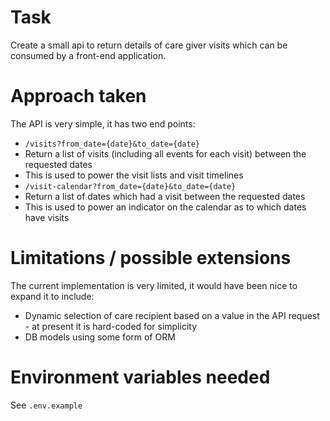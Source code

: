 # Task

Create a small api to return details of care giver visits which can be consumed by a front-end application.

# Approach taken

The API is very simple, it has two end points:
- `/visits?from_date={date}&to_date={date}`
 - Return a list of visits (including all events for each visit) between the requested dates
 - This is used to power the visit lists and visit timelines
- `/visit-calendar?from_date={date}&to_date={date}`
 - Return a list of dates which had a visit between the requested dates
 - This is used to power an indicator on the calendar as to which dates have visits

# Limitations / possible extensions

The current implementation is very limited, it would have been nice to expand it to include:

- Dynamic selection of care recipient based on a value in the API request - at present it is hard-coded for simplicity
- DB models using some form of ORM

# Environment variables needed 

See `.env.example`
